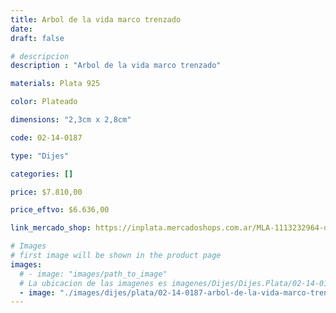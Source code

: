 ```yaml
---
title: Arbol de la vida marco trenzado
date: 
draft: false

# descripcion
description : "Arbol de la vida marco trenzado"

materials: Plata 925

color: Plateado

dimensions: "2,3cm x 2,8cm"

code: 02-14-0187

type: "Dijes"

categories: []

price: $7.810,00

price_eftvo: $6.636,00

link_mercado_shop: https://inplata.mercadoshops.com.ar/MLA-1113232964-dije-plata-925-árbol-de-la-vida-marco-trenzado-_JM

# Images
# first image will be shown in the product page
images:
  # - image: "images/path_to_image"
  # La ubicacion de las imagenes es imagenes/Dijes/Dijes.Plata/02-14-0187-arbol-de-la-vida-marco-trenzado
  - image: "./images/dijes/plata/02-14-0187-arbol-de-la-vida-marco-trenzado.JPG"
---
```

